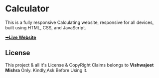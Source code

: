 # Calculator


 This  is a fully responsive Calculating website, responsive for all devices, built using HTML, CSS, and JavaScript.

 <a href="https://vishwajeetmishra4.github.io/Calculator/"><strong>➥Live Website </strong></a> 
 
 </div>
 

## License

This project & all it's License & CopyRight Claims belongs to **Vishwajeet Mishra** Only. Kindly,Ask Before Using it. 
